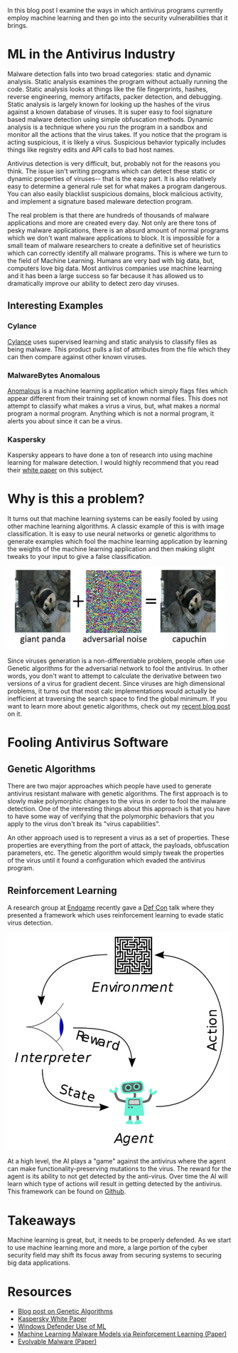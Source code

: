 In this blog post I examine the ways in which antivirus programs
currently employ machine learning and then go into the  security
vulnerabilities that it brings. 

# ML in the Antivirus Industry

Malware detection falls into two broad categories: static and dynamic
analysis. Static analysis examines the program without actually
running the code. Static analysis looks at things like the file
fingerprints, hashes, reverse engineering, memory artifacts, packer
detection, and debugging.  Static analysis is largely known for
looking up the hashes of the virus against a known database of
viruses. It is super easy to fool signature based malware detection
using simple obfuscation methods. Dynamic analysis is a technique
where you run the program in a sandbox and monitor all the actions
that the virus takes. If you notice that the program is acting
suspicious, it is likely a virus. Suspicious behavior typically
includes things like registry edits and API calls to bad host names.  

Antivirus detection is very difficult, but, probably not for the
reasons you think. The issue isn't writing programs which can detect
these static or dynamic properties of viruses-- that is the easy part.
It is also relatively easy to determine a general rule set for what
makes a program dangerous. You can also easily blacklist suspicious
domains, block malicious activity, and implement a signature based
maleware detection program.  

The real problem is that there are hundreds of thousands of malware
applications and more are created every day. Not only are there tons
of pesky malware applications, there is an absurd amount of normal
programs which we don't want malware applications to block.   It is
impossible for a small team of malware researchers to create a
definitive set of heuristics which can correctly identify all malware
programs. This is where we turn to the field of Machine Learning.
Humans are very bad with big data, but, computers love big data. Most
antivirus companies use machine learning and it has been a large
success so far because it has allowed us to dramatically improve our
ability to detect zero day viruses. 

## Interesting Examples

### Cylance

[Cylance](https://www.cylance.com) uses supervised learning and static analysis to classify files as being malware. 
This product pulls a list of attributes from the file which they can then compare against other known viruses.

### MalwareBytes Anomalous

[Anomalous](https://blog.malwarebytes.com/detections/machinelearning-anomalous-100/) is a machine learning application which simply flags files which appear different from their training set of known normal files.
This does not attempt to classify what makes a virus a virus, but, what makes a normal program a normal program.
Anything which is not a normal program, it alerts you about since it can be a virus.

### Kaspersky

Kaspersky appears to have  done a ton of research into using machine
learning for malware detection. I would highly recommend that you read
their [white
paper](https://media.kaspersky.com/en/enterprise-security/Kaspersky-Lab-Whitepaper-Machine-Learning.pdf)
on this subject. 

# Why is this a problem?

It turns out that machine learning systems can be easily fooled by
using other machine learning algorithms. A classic example of this is
with image classification. It is easy to use neural networks or
genetic algorithms to generate examples which fool the machine
learning application by learning the weights of the machine  learning
application and then making slight tweaks to your input to give a
false classification. 

![](media/AISaftey/AdversarialExample.png)

Since viruses generation is a non-differentiable problem, people often
use Genetic algorithms for the adversarial network to fool the
antivirus. In other words, you don't want to attempt to calculate the
derivative between two versions of a virus for gradient decent. Since
viruses are high dimensional problems, it turns out that most calc
implementations would actually be inefficient at traversing the search
space to find the global minimum. If you want to learn more about
genetic algorithms, check out my [recent blog
post](https://jrtechs.net/data-science/lets-build-a-genetic-algorithm)
on it. 

# Fooling Antivirus Software

## Genetic Algorithms

There are two major approaches which people have used to generate
antivirus resistant malware with genetic algorithms. The first
approach is to slowly make polymorphic changes to the virus in order
to fool the malware detection. One of the interesting things about
this approach is that you have to have some way of verifying that the
polymorphic behaviors that you apply to the virus don't break its
"virus capabilities". 

An other approach used is to represent a virus as a set of properties.
These properties are everything from the port of attack, the payloads,
obfuscation parameters, etc. The genetic algorithm would simply tweak
the properties of the virus until it found a configuration which
evaded the antivirus program. 

## Reinforcement Learning

A research group at [Endgame](https://www.endgame.com/) recently gave
a [Def Con](https://www.defcon.org/) talk where they presented a
framework which uses reinforcement learning to evade static virus
detection. 

![Reinforcement Learning Diagram](media/AISaftey/Reinforcement_learning_diagram.png)

At a high level, the AI plays a "game" against the antivirus where the
agent can make functionality-preserving mutations to the virus. The
reward for the agent is its ability to not get detected by the
anti-virus. Over time the AI will learn which type of actions will
result in getting detected by the antivirus.  This framework can be
found on [Github](https://github.com/endgameinc/gym-malware). 

# Takeaways

Machine learning is great, but, it needs to be properly defended. As
we start to use machine learning more and more, a large portion of the
cyber security field may shift its focus away from securing systems to
securing big data applications. 

# Resources

- [Blog post on Genetic Algorithms](https://jrtechs.net/data-science/lets-build-a-genetic-algorithm)
- [Kaspersky White Paper](https://media.kaspersky.com/en/enterprise-security/Kaspersky-Lab-Whitepaper-Machine-Learning.pdf)
- [Windows Defender Use of ML](https://www.microsoft.com/security/blog/2015/11/16/windows-defender-rise-of-the-machine-learning/)
- [Machine Learning Malware Models via Reinforcement Learning (Paper)](https://arxiv.org/abs/1801.08917)
- [Evolvable Malware (Paper)](http://homepage.divms.uiowa.edu/~mshafiq/files/evolvable-malware.pdf)

